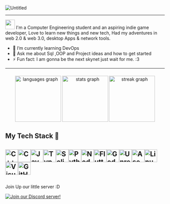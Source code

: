 ![Untitled](https://github.com/Itz0xAkira/Itz0xAkira/assets/14275784/87c0a801-57f8-44f3-a077-7a3f611c0f48)


---------------------------------------------------------------------------------------------------------------------------
<img src="https://raw.githubusercontent.com/iampavangandhi/iampavangandhi/master/gifs/Hi.gif" width="30px"> I'm a Computer Engineering student and an aspiring indie game developer,
Love to learn new things and new tech, Had my adventures in web 2.0 & web 3.0, desktop Apps & network tools.

- 🌱 I’m currently learning DevOps
- 💬 Ask me about Sql ,OOP and Project ideas and how to get started
- ⚡ Fun fact: I am gonna be the next skynet just wait for me. :3
---------------------------------------------------------------------------------------------------------------------------


###

<foreignObject width="100" height="100">
    <div align="center">
      <img src="https://github-readme-stats.vercel.app/api/top-langs?username=Itz0xAkira&locale=en&hide_title=false&layout=compact&card_width=320&langs_count=5&theme=dracula&hide_border=false" height="145" alt="languages graph"  />
      <img src="https://github-readme-stats.vercel.app/api?username=Itz0xAkira&hide_title=false&hide_rank=false&show_icons=true&include_all_commits=true&count_private=true&disable_animations=false&theme=dracula&locale=en&hide_border=false" height="145" alt="stats graph"  />
       <img src="https://streak-stats.demolab.com?user=Itz0xAkira&locale=en&mode=daily&theme=dracula&hide_border=false&border_radius=5" height="145" alt="streak graph"  />
    </div>
</foreignObject>

###




## My Tech Stack 🚀

<img alt="C++" height="40" src="https://img.shields.io/badge/C++-%2302569B.svg?style=for-the-badge&logo=cplusplus&logoColor=white"/><img alt="C" height="40" src="https://img.shields.io/badge/C Lang-%2302569B.svg?style=for-the-badge&logo=c&logoColor=white"/><img alt="JavaScript" height="40" src="https://img.shields.io/badge/javascript-%23323330.svg?style=for-the-badge&logo=javascript&logoColor=%23F7DF1E"  /><img alt="TypeScript" height="40" src="https://img.shields.io/badge/typescript-%23007ACC.svg?style=for-the-badge&logo=typescript&logoColor=white"  /><img alt="Solidity" height="40" src="https://img.shields.io/badge/Solidity-%23363636.svg?style=for-the-badge&logo=solidity&logoColor=white"/><img alt="Python" height="40" src="https://img.shields.io/badge/Python-38761d?style=for-the-badge&logo=python&logoColor=f1c232"/><img alt="Node.js" height="40" src="https://img.shields.io/badge/Node.js-ffffff?style=for-the-badge&logo=nodedotjs&logoColor=black" /><img alt="Flutter" height="40" src="https://img.shields.io/badge/Flutter-%2302569B.svg?style=for-the-badge&logo=Flutter&logoColor=white" /><img alt="Godot" height="40" src="https://img.shields.io/badge/Gotdot-98c1d9?style=for-the-badge&logo=godotengine&logoColor=blue"><img alt="Unreal Engine" height="40" src="https://img.shields.io/badge/Unreal Engine-000000?style=for-the-badge&logo=unrealengine&logoColor=white"/><img alt="Aseprite" height="40" src="https://img.shields.io/badge/Aseprite-FFFFFF?style=for-the-badge&logo=Aseprite&logoColor=#7D929E"/><img alt="Linux" height="40" src="https://img.shields.io/badge/Linux-FCC624?style=for-the-badge&logo=linux&logoColor=black"><img alt="Visual Studio Code" height="40" src="https://img.shields.io/badge/Visual Studio Code-0078d7.svg?style=for-the-badge&logo=visual-studio-code&logoColor=white"/><img alt="GitHub" height="40" src="https://img.shields.io/badge/github-%23121011.svg?style=for-the-badge&logo=github&logoColor=white"/>
----------------------------------------------------------------------------------------------------------------------------
##
Join Up our little server :D

[![Join our Discord server!](https://invidget.switchblade.xyz/2ENar9c6Nq)](https://discord.gg/2ENar9c6Nq)
